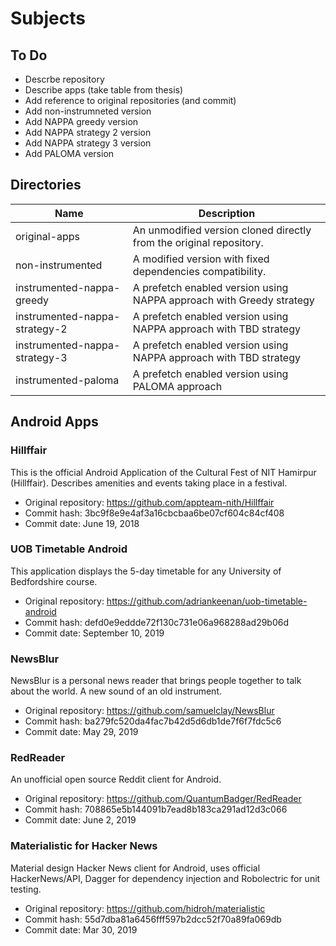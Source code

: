 # Subjects

## To Do

- Descrbe repository
- Describe apps (take table from thesis)
- Add reference to original repositories (and commit)
- Add non-instrumneted version
- Add NAPPA greedy version
- Add NAPPA strategy 2 version
- Add NAPPA strategy 3 version
- Add PALOMA version

## Directories

| Name                          | Description                                                          |
|-------------------------------|----------------------------------------------------------------------|
| original-apps                 | An unmodified version cloned directly from the original repository.  |
| non-instrumented              | A modified version with fixed dependencies compatibility.            |
| instrumented-nappa-greedy     | A prefetch enabled version using NAPPA approach with Greedy strategy |
| instrumented-nappa-strategy-2 | A prefetch enabled version using NAPPA approach with TBD strategy    |
| instrumented-nappa-strategy-3 | A prefetch enabled version using NAPPA approach with TBD strategy    |
| instrumented-paloma           | A prefetch enabled version using PALOMA approach                     |

## Android Apps

### Hillffair

This is the official Android Application of the Cultural Fest of NIT Hamirpur (Hillffair). 
Describes amenities and events taking place in a festival.

- Original repository: https://github.com/appteam-nith/Hillffair
- Commit hash: 3bc9f8e9e4af3a16cbcbaa6be07cf604c84cf408
- Commit date: June 19, 2018

### UOB Timetable Android

This application displays the 5-day timetable for any University of Bedfordshire course.

- Original repository: https://github.com/adriankeenan/uob-timetable-android
- Commit hash: defd0e9eddde72f130c731e06a968288ad29b06d
- Commit date: September 10, 2019

### NewsBlur

NewsBlur is a personal news reader that brings people together to talk about the world. A new sound of an old instrument. 

- Original repository: https://github.com/samuelclay/NewsBlur
- Commit hash: ba279fc520da4fac7b42d5d6db1de7f6f7fdc5c6
- Commit date: May 29, 2019

### RedReader

An unofficial open source Reddit client for Android. 

- Original repository: https://github.com/QuantumBadger/RedReader
- Commit hash: 708865e5b144091b7ead8b183ca291ad12d3c066
- Commit date: June 2, 2019

### Materialistic for Hacker News

Material design Hacker News client for Android, uses official HackerNews/API, Dagger for dependency injection and Robolectric for unit testing.

- Original repository: https://github.com/hidroh/materialistic
- Commit hash: 55d7dba81a6456fff597b2dcc52f70a89fa069db
- Commit date: Mar 30, 2019